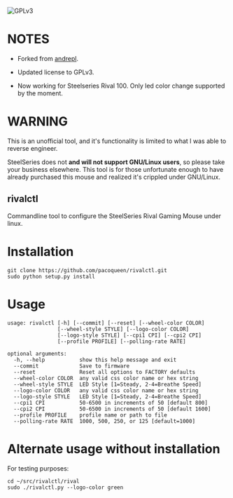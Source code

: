 ![GPLv3](http://www.gnu.org/graphics/gplv3-127x51.png)


NOTES
=====

* Forked from [andrepl](https://github.com/andrepl/rivalctl).

* Updated license to GPLv3.

* Now working for Steelseries Rival 100. Only led color change supported by the moment.


WARNING
=======

This is an unofficial tool, and it's functionality is limited to what I was able to reverse engineer.

SteelSeries does not **and will not support GNU/Linux users**, so please take your business elsewhere.  This tool is for those unfortunate enough to have already purchased this mouse and realized it's crippled under GNU/Linux.



rivalctl
--------

Commandline tool to configure the SteelSeries Rival Gaming Mouse under linux.


Installation
============

    git clone https://github.com/pacoqueen/rivalctl.git
    sudo python setup.py install

Usage
=====

    usage: rivalctl [-h] [--commit] [--reset] [--wheel-color COLOR]
                    [--wheel-style STYLE] [--logo-color COLOR]
                    [--logo-style STYLE] [--cpi1 CPI] [--cpi2 CPI]
                    [--profile PROFILE] [--polling-rate RATE]

    optional arguments:
      -h, --help           show this help message and exit
      --commit             Save to firmware
      --reset              Reset all options to FACTORY defaults
      --wheel-color COLOR  any valid css color name or hex string
      --wheel-style STYLE  LED Style [1=Steady, 2-4=Breathe Speed]
      --logo-color COLOR   any valid css color name or hex string
      --logo-style STYLE   LED Style [1=Steady, 2-4=Breathe Speed]
      --cpi1 CPI           50-6500 in increments of 50 [default 800]
      --cpi2 CPI           50-6500 in increments of 50 [default 1600]
      --profile PROFILE    profile name or path to file
      --polling-rate RATE  1000, 500, 250, or 125 [default=1000]

Alternate usage without installation
====================================

For testing purposes:

    cd ~/src/rivalctl/rival
    sudo ./rivalctl.py --logo-color green

